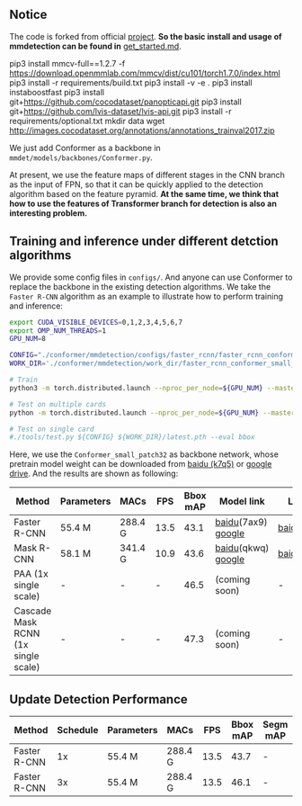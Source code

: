 ## Notice
The code is forked from official [project](https://github.com/open-mmlab/mmdetection). **So the basic install and usage of mmdetection can be found in** [get_started.md](https://github.com/open-mmlab/mmdetection/blob/master/docs/get_started.md). 

pip3 install mmcv-full==1.2.7 -f https://download.openmmlab.com/mmcv/dist/cu101/torch1.7.0/index.html
pip3 install -r requirements/build.txt
pip3 install -v -e .
pip3 install instaboostfast
pip3 install git+https://github.com/cocodataset/panopticapi.git
pip3 install git+https://github.com/lvis-dataset/lvis-api.git
pip3 install -r requirements/optional.txt
mkdir data
wget http://images.cocodataset.org/annotations/annotations_trainval2017.zip

We just add Conformer as a backbone in `mmdet/models/backbones/Conformer.py`.

At present, we use the feature maps of different stages in the CNN branch as the input of FPN, so that it can be quickly applied to the detection algorithm based on the feature pyramid. **At the same time, we think that how to use the features of Transformer branch for detection is also an interesting problem.**

## Training and inference under different detction algorithms
We provide some config files in `configs/`. And anyone can use Conformer to replace the backbone in the existing detection algorithms. We take the `Faster R-CNN` algorithm as an example to illustrate how to perform training and inference:

```bash
export CUDA_VISIBLE_DEVICES=0,1,2,3,4,5,6,7
export OMP_NUM_THREADS=1
GPU_NUM=8

CONFIG="./conformer/mmdetection/configs/faster_rcnn/faster_rcnn_conformer_small_patch32_fpn_1x_coco.py"
WORK_DIR='./conformer/mmdetection/work_dir/faster_rcnn_conformer_small_patch32_lr_1e_4_fpn_1x_coco_1344_800'

# Train
python3 -m torch.distributed.launch --nproc_per_node=${GPU_NUM} --master_port=50040 --use_env ./conformer/mmdetection/tools/train.py --config ${CONFIG} --work-dir ${WORK_DIR} --gpus ${GPU_NUM}  --launcher pytorch --cfg-options model.pretrained='./conformer/mmdetection/pretrain_models/Conformer_small_patch32.pth' model.backbone.patch_size=32

# Test on multiple cards
python -m torch.distributed.launch --nproc_per_node=${GPU_NUM} --master_port=50040 --use_env ./tools/test.py ${CONFIG} ${WORK_DIR}/latest.pth --launcher pytorch  --eval bbox

# Test on single card
#./tools/test.py ${CONFIG} ${WORK_DIR}/latest.pth --eval bbox
```

Here, we use the `Conformer_small_patch32` as backbone network, whose pretrain model weight can be downloaded from [baidu (k7q5)](https://pan.baidu.com/s/1pum_kOOwQYn404ZeGzjMlg) or [google drive](https://drive.google.com/file/d/1UrvRg2hnXsie_z_y39Xavdts4qfrwZ1E/view?usp=sharing). And the results are shown as following:

| Method        | Parameters | MACs   | FPS | Bbox mAP | Model link | Log link |
| ------------ | ---------- | ------ | ------ | --------- | ---- |---- |
| Faster R-CNN | 55.4 M     | 288.4 G | 13.5 | 43.1    | [baidu](https://pan.baidu.com/s/1lkZy_FTLeCRg3rVH8dOKOA)(7ax9) [google](https://drive.google.com/drive/folders/1gCvcW3Zhqq8KK5GnAr9So7-5uJwnrZcA?usp=sharing) | [baidu](https://pan.baidu.com/s/10HTtS8FozMSYfHJv8L2H5w)(ymv4)|
| Mask R-CNN | 58.1 M     | 341.4 G | 10.9 | 43.6   | [baidu](https://pan.baidu.com/s/1wqvhbq4ePAPIZFqE0aCWEQ)(qkwq) [google](https://drive.google.com/drive/folders/1mjoReWPoBSMUIjBQE5VlhQf0XZ2sE7J-?usp=sharing)|[baidu](https://pan.baidu.com/s/1lSq7hMTSA8fN7WNXTZqp7g)(gh2v)|
|PAA (1x single scale)| - | - | - | 46.5 | (coming soon) | -|
|Cascade Mask RCNN (1x single scale)| - | - | - | 47.3 | (coming soon) | -|

## Update Detection Performance

| Method        | Schedule | Parameters | MACs   | FPS | Bbox mAP | Segm mAP |
| ------------ | ----- | ----- | ------ | ------ | --------- | ---- |
Faster R-CNN | 1x | 55.4 M |   288.4 G | 13.5 | 43.7 | - |
Faster R-CNN | 3x | 55.4 M |   288.4 G | 13.5 | 46.1 | - |
